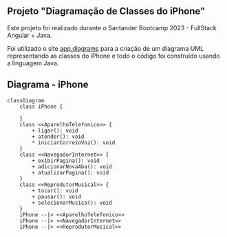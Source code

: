 ## Projeto "Diagramação de Classes do iPhone"

Este projeto foi realizado durante o Santander Bootcamp 2023 - FullStack Angular + Java.

Foi utilizado o site [app.diagrams](app.diagrams.net) para a criação de um diagrama UML representando as classes do iPhone e todo o código foi construído usando a linguagem Java.

## Diagrama - iPhone

```mermaid
classDiagram
    class iPhone {

    }
    class <<AparelhoTelefonico>> {
        + ligar(): void
        + atender(): void
        * iniciarCorreioVoz(): void
    }
    class <<NavegadorInternet>> {
        + exibirPagina(): void
        + adicionarNovaAba(): void
        + atualizarPagina(): void
    }
    class <<ReprodutorMusical>> {
        + tocar(): void
        + pausar(): void
        + selecionarMusica(): void
    }
    iPhone --|> <<AparelhoTelefonico>>
    iPhone --|> <<NavegadorInternet>>
    iPhone --|> <<ReprodutorMusical>>
```
